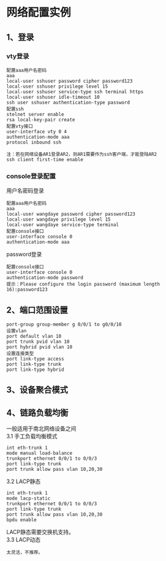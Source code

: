 # 网络配置实例

## 1、登录

### vty登录
```
配置aaa用户名密码
aaa
local-user sshuser password cipher password123
local-user sshuser privilege level 15
local-user sshuser service-type ssh terminal https
local-user sshuser idle-timeout 10
ssh user sshuser authentication-type password 
配置ssh
stelnet server enable 
rsa local-key-pair create 
配置vty接口
user-interface vty 0 4
authentication-mode aaa
protocol inbound ssh

注：若在网络设备AR1登录AR2，则AR1需要作为ssh客户端，才能登陆AR2
ssh client first-time enable
```

### console登录配置
用户名密码登录
```
配置aaa用户名密码
aaa
local-user wangdaye password cipher password123
local-user wangdaye privilege level 15
local-user wangdaye service-type terminal
配置console接口
user-interface console 0
authentication-mode aaa
```

password登录
```
配置console接口
user-interface console 0
authentication-mode password 
提示：Please configure the login password (maximum length 16):password123
```

## 2、端口范围设置
```
port-group group-member g 0/0/1 to g0/0/10
设置vlan
port default vlan 10
port trunk pvid vlan 10
port hybrid pvid vlan 10
设置连接类型
port link-type access
port link-type trunk
port link-type hybrid
```
## 3、设备聚合模式

## 4、链路负载均衡
一般适用于南北网络设备之间  
3.1 手工负载均衡模式
```
int eth-trunk 1
mode manual load-balance
trunkport ethernet 0/0/1 to 0/0/3
port link-type trunk
port trunk allow pass vlan 10,20,30
```
3.2 LACP静态  
```
int eth-trunk 1
mode lacp-static
trunkport ethernet 0/0/1 to 0/0/3
port link-type trunk
port trunk allow pass vlan 10,20,30
bpdu enable
```
LACP静态需要交换机支持。  
3.3 LACP动态
```
太灵活，不推荐。
```
